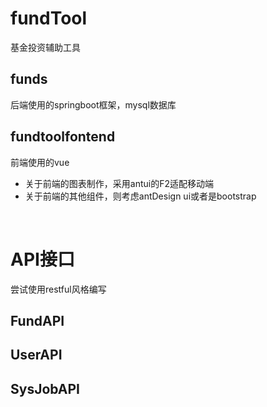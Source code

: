 # fundTool
基金投资辅助工具

## funds
后端使用的springboot框架，mysql数据库

## fundtoolfontend
前端使用的vue

- 关于前端的图表制作，采用antui的F2适配移动端
- 关于前端的其他组件，则考虑antDesign ui或者是bootstrap  

<br>  

# API接口
尝试使用restful风格编写
## FundAPI

## UserAPI

## SysJobAPI

